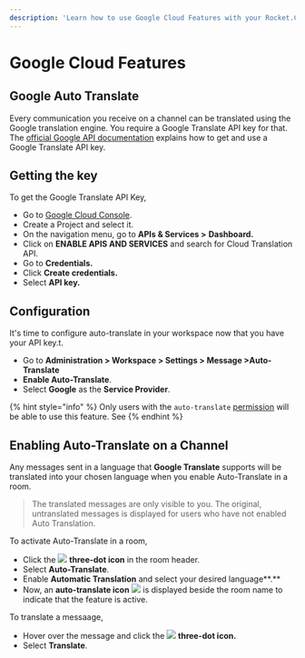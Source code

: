 ```yaml
---
description: 'Learn how to use Google Cloud Features with your Rocket.Chat server:'
---
```


# Google Cloud Features

## Google Auto Translate

Every communication you receive on a channel can be translated using the Google translation engine. You require a Google Translate API key for that. The [official Google API documentation](https://cloud.google.com/translate/pricing) explains how to get and use a Google Translate API key.

## Getting the key

To get the Google Translate API Key,

* Go to [Google Cloud Console](http://cloud.google.com/console/).
* Create a Project and select it.
* On the navigation menu, go to **APIs & Services >** **Dashboard.**
* Click on **ENABLE APIS AND SERVICES** and search for Cloud Translation API.
* Go to **Credentials.**
* Click **Create credentials.**
* Select **API key.**

## Configuration

It's time to configure auto-translate in your workspace now that you have your API key.t.

* Go to **Administration > Workspace > Settings > Message >Auto-Translate**
* **Enable Auto-Translate**.
* Select **Google** as the **Service Provider**.

{% hint style="info" %}
Only users with the `auto-translate` [permission](../../use-rocket.chat/workspace-administration/permissions.md) will be able to use this feature. See
{% endhint %}

## Enabling Auto-Translate on a Channel

Any messages sent in a language that **Google Translate** supports will be translated into your chosen language when you enable Auto-Translate in a room.

> The translated messages are only visible to you. The original, untranslated messages is displayed for users who have not enabled Auto Translation.

To activate Auto-Translate in a room,

* Click the ![](<../../.gitbook/assets/three-dot-icon (1).png>) **three-dot icon** in the room header.
* Select **Auto-Translate**.
* Enable **Automatic Translation** and select your desired language\*\*.\*\*
* Now, an **auto-translate icon** ![](../../.gitbook/assets/auto-translate.png) is displayed beside the room name to indicate that the feature is active.

To translate a messaage,

* Hover over the message and click the ![](<../../.gitbook/assets/three-dot-icon (1).png>) **three-dot icon.**
* Select **Translate**.
